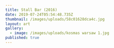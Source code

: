 ```yaml
---
title: Stall Bar (2016)
date: 2019-07-24T05:54:48.735Z
thumbnail: /images/uploads/58c01628dca4c.jpg
layout: art
gallery:
  - image: /images/uploads/kosmas warsaw 1.jpg
published: true
---
```

